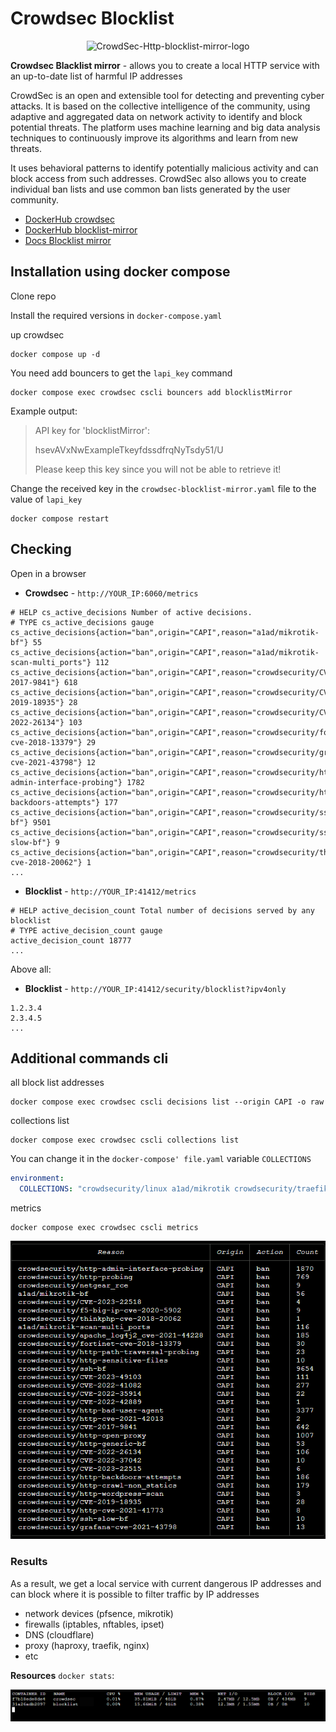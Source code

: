 # Crowdsec Blocklist

<p align="center">
<img src="https://raw.githubusercontent.com/crowdsecurity/cs-blocklist-mirror/main/docs/assets/bouncer.svg" alt="CrowdSec-Http-blocklist-mirror-logo" title="CrowdSec-Http-Blocklist-mirror-logo" width="280" height="300">
 </p>

**Crowdsec Blacklist mirror** - allows you to create a local HTTP service with an up-to-date list of harmful IP addresses

CrowdSec is an open and extensible tool for detecting and preventing cyber attacks. It is based on the collective intelligence of the community, using adaptive and aggregated data on network activity to identify and block potential threats. The platform uses machine learning and big data analysis techniques to continuously improve its algorithms and learn from new threats. 

It uses behavioral patterns to identify potentially malicious activity and can block access from such addresses. CrowdSec also allows you to create individual ban lists and use common ban lists generated by the user community.

- [DockerHub crowdsec](https://hub.docker.com/r/crowdsecurity/crowdsec)
- [DockerHub blocklist-mirror](https://hub.docker.com/r/crowdsecurity/blocklist-mirror)
- [Docs Blocklist mirror](https://docs.crowdsec.net/u/bouncers/blocklist-mirror#installation/)


## Installation using docker compose

Clone repo 

Install the required versions in `docker-compose.yaml`

up crowdsec
```
docker compose up -d
```

You need add bouncers to get the `lapi_key` command

```shell
docker compose exec crowdsec cscli bouncers add blocklistMirror
```

Example output:
> API key for 'blocklistMirror':
> 
> hsevAVxNwExampleTkeyfdssdfrqNyTsdy51/U
> 
> Please keep this key since you will not be able to retrieve it!

Change the received key in the `crowdsec-blocklist-mirror.yaml` file to the value of `lapi_key`

```shell
docker compose restart
```

## Сhecking

Open in a browser

- **Crowdsec** - `http://YOUR_IP:6060/metrics `

```
# HELP cs_active_decisions Number of active decisions.
# TYPE cs_active_decisions gauge
cs_active_decisions{action="ban",origin="CAPI",reason="a1ad/mikrotik-bf"} 55
cs_active_decisions{action="ban",origin="CAPI",reason="a1ad/mikrotik-scan-multi_ports"} 112
cs_active_decisions{action="ban",origin="CAPI",reason="crowdsecurity/CVE-2017-9841"} 618
cs_active_decisions{action="ban",origin="CAPI",reason="crowdsecurity/CVE-2019-18935"} 28
cs_active_decisions{action="ban",origin="CAPI",reason="crowdsecurity/CVE-2022-26134"} 103
cs_active_decisions{action="ban",origin="CAPI",reason="crowdsecurity/fortinet-cve-2018-13379"} 29
cs_active_decisions{action="ban",origin="CAPI",reason="crowdsecurity/grafana-cve-2021-43798"} 12
cs_active_decisions{action="ban",origin="CAPI",reason="crowdsecurity/http-admin-interface-probing"} 1782
cs_active_decisions{action="ban",origin="CAPI",reason="crowdsecurity/http-backdoors-attempts"} 177
cs_active_decisions{action="ban",origin="CAPI",reason="crowdsecurity/ssh-bf"} 9501
cs_active_decisions{action="ban",origin="CAPI",reason="crowdsecurity/ssh-slow-bf"} 9
cs_active_decisions{action="ban",origin="CAPI",reason="crowdsecurity/thinkphp-cve-2018-20062"} 1
...
```

- **Blocklist** - `http://YOUR_IP:41412/metrics` 
```
# HELP active_decision_count Total number of decisions served by any blocklist
# TYPE active_decision_count gauge
active_decision_count 18777
...
```

Above all:
- **Blocklist** - `http://YOUR_IP:41412/security/blocklist?ipv4only`

```
1.2.3.4
2.3.4.5
...
```

## Additional commands cli

all block list addresses
```shell
docker compose exec crowdsec cscli decisions list --origin CAPI -o raw 
```

collections list
```shell
docker compose exec crowdsec cscli collections list
```

You can change it in the `docker-compose' file.yaml` variable `COLLECTIONS`

```yaml
environment:
  COLLECTIONS: "crowdsecurity/linux a1ad/mikrotik crowdsecurity/traefik"
```

metrics
```shell
docker compose exec crowdsec cscli metrics
```

![local api decisions](./img/local_api_decisions.png)

### Results

As a result, we get a local service with current dangerous IP addresses and can block where it is possible to filter traffic by IP addresses

- network devices (pfsence, mikrotik)
- firewalls (iptables, nftables, ipset)
- DNS (cloudflare)
- proxy (haproxy, traefik, nginx)
- etc

**Resources** `docker stats`:

![docker stats](./img/docker_stats.png)